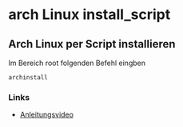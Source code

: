 # arch Linux install_script

## Arch Linux per Script installieren

Im Bereich root folgenden Befehl eingben

```
archinstall
```

### Links
+ [Anleitungsvideo](https://www.youtube.com/watch?v=HQihX4dFLCA&list=WL)

